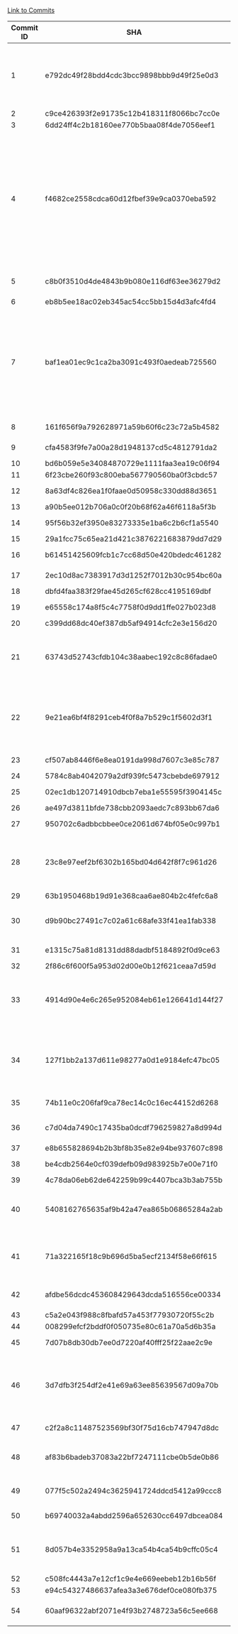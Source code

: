 [Link to Commits](https://github.com/junit-team/junit4/compare/r4.11...r4.12)

| Commit ID | SHA                                      | Type of Change                                                               | MC_CG_Precision | MC_CG_Recall | MC_CG_F-Measure | MC_CG_Precision_0.1 | MC_CG_Recall_0.1 | MC_CG_F-Measure_0.1 | MC_CG_Precision_0.2 | MC_CG_Recall_0.2 | MC_CG_F-Measure_0.2 | MC_EG_Precision | MC_EG_Recall | MC_EG_F-Measure | MC_EG_Precision_0.1 | MC_EG_Recall_0.1 | MC_EG_F-Measure_0.1 | MC_EG_Precision_0.2 | MC_EG_Recall_0.2 | MC_EG_F-Measure_0.2 |
|-----------|------------------------------------------|------------------------------------------------------------------------------|-----------------|--------------|-----------------|---------------------|------------------|---------------------|---------------------|------------------|---------------------|-----------------|--------------|-----------------|---------------------|------------------|---------------------|---------------------|------------------|---------------------|
| 1         | e792dc49f28bdd4cdc3bcc9898bbb9d49f25e0d3 | DM, CNF, CM, AC, APC, AFC, CNC                                               | 0.9151          | 1.0000       | 0.9556          | 0.9177              | 0.9409           | 0.9292              | 0.9167              | 0.8819           | 0.8989              | 0.7343          | 1.0000       | 0.8468          | 0.8863              | 0.9397           | 0.9122              | 0.8821              | 0.8643           | 0.8731              |
| 2         | c9ce426393f2e91735c12b418311f8066bc7cc0e | DC                                                                           | 0.9151          | 1.0000       | 0.9556          | 0.9177              | 0.9409           | 0.9292              | 0.9167              | 0.8819           | 0.8989              | 0.7343          | 1.0000       | 0.8468          | 0.8863              | 0.9397           | 0.9122              | 0.8821              | 0.8643           | 0.8731              |
| 3         | 6dd24ff4c2b18160ee770b5baa08f4de7056eef1 | DC                                                                           | 0.9151          | 1.0000       | 0.9556          | 0.9177              | 0.9409           | 0.9292              | 0.9167              | 0.8819           | 0.8989              | 0.7343          | 1.0000       | 0.8468          | 0.8863              | 0.9397           | 0.9122              | 0.8821              | 0.8643           | 0.8731              |
| 4         | f4682ce2558cdca60d12fbef39e9ca0370eba592 | DC, CPC, CM, AM, AFC, DM, DF, AF, AC, APC, DAF, CNM, DAM, CRM, CPM, CNF, AFF | 0.9151          | 1.0000       | 0.9556          | 0.9177              | 0.9409           | 0.9292              | 0.9167              | 0.8819           | 0.8989              | 0.7417          | 1.0000       | 0.8517          | 0.8957              | 0.9403           | 0.9175              | 0.8923              | 0.8657           | 0.8788              |
| 5         | c8b0f3510d4de4843b9b080e116df63ee36279d2 | CM, CRM, CPM                                                                 | 0.9151          | 1.0000       | 0.9556          | 0.9177              | 0.9409           | 0.9292              | 0.9167              | 0.8819           | 0.8989              | 0.7417          | 1.0000       | 0.8517          | 0.8957              | 0.9403           | 0.9175              | 0.8923              | 0.8657           | 0.8788              |
| 6         | eb8b5ee18ac02eb345ac54cc5bb15d4d3afc4fd4 | CM                                                                           | 0.9167          | 1.0000       | 0.9565          | 0.9194              | 0.9421           | 0.9306              | 0.9185              | 0.8843           | 0.9011              | 0.7464          | 1.0000       | 0.8548          | 0.8981              | 0.9417           | 0.9194              | 0.8955              | 0.8738           | 0.8845              |
| 7         | baf1ea01ec9c1ca2ba3091c493f0aedeab725560 | DC, CM, CRM, CPM, CPC, DF, AF, DM, AC, AM, APC, DAF, CNM, DAM,               | 0.9179          | 1.0000       | 0.9572          | 0.9206              | 0.9431           | 0.9317              | 0.9195              | 0.8821           | 0.9004              | 0.7518          | 1.0000       | 0.8583          | 0.9009              | 0.9434           | 0.9217              | 0.8976              | 0.8679           | 0.8825              |
| 8         | 161f656f9a792628971a59b60f6c23c72a5b4582 | CM, AC, AM                                                                   | 0.9179          | 1.0000       | 0.9572          | 0.9206              | 0.9431           | 0.9317              | 0.9195              | 0.8821           | 0.9004              | 0.7518          | 1.0000       | 0.8583          | 0.9009              | 0.9434           | 0.9217              | 0.8976              | 0.8679           | 0.8825              |
| 9         | cfa4583f9fe7a00a28d1948137cd5c4812791da2 | DPC, CM                                                                      | 0.9185          | 1.0000       | 0.9575          | 0.9213              | 0.9435           | 0.9323              | 0.9202              | 0.8831           | 0.9012              | 0.7552          | 1.0000       | 0.8606          | 0.9027              | 0.9444           | 0.9231              | 0.9000              | 0.8750           | 0.8873              |
| 10        | bd6b059e5e34084870729e1111faa3ea19c06f94 | CM, AM                                                                       | 0.9185          | 1.0000       | 0.9575          | 0.9213              | 0.9435           | 0.9323              | 0.9202              | 0.8831           | 0.9012              | 0.7526          | 1.0000       | 0.8588          | 0.9027              | 0.9444           | 0.9231              | 0.9000              | 0.8750           | 0.8873              |
| 11        | 6f23cbe260f93c800eba567790560ba0f3cbdc57 | AFF                                                                          | 0.9185          | 1.0000       | 0.9575          | 0.9213              | 0.9435           | 0.9323              | 0.9202              | 0.8831           | 0.9012              | 0.7526          | 1.0000       | 0.8588          | 0.9027              | 0.9444           | 0.9231              | 0.9000              | 0.8750           | 0.8873              |
| 12        | 8a63df4c826ea1f0faae0d50958c330dd88d3651 | CNPM, CM                                                                     | 0.9214          | 1.0000       | 0.9591          | 0.9237              | 0.9380           | 0.9308              | 0.9215              | 0.8643           | 0.8920              | 0.7625          | 1.0000       | 0.8653          | 0.9068              | 0.9386           | 0.9224              | 0.9023              | 0.8509           | 0.8758              |
| 13        | a90b5ee012b706a0c0f20b68f62a46f6118a5f3b | DF, CM                                                                       | 0.9217          | 1.0000       | 0.9593          | 0.9237              | 0.9344           | 0.9290              | 0.9215              | 0.8610           | 0.8902              | 0.7633          | 1.0000       | 0.8658          | 0.9068              | 0.9345           | 0.9204              | 0.9023              | 0.8472           | 0.8739              |
| 14        | 95f56b32ef3950e83273335e1ba6c2b6cf1a5540 | AC, AM, CM                                                                   | 0.9217          | 1.0000       | 0.9593          | 0.9237              | 0.9344           | 0.9290              | 0.9215              | 0.8610           | 0.8902              | 0.7582          | 1.0000       | 0.8625          | 0.9079              | 0.9353           | 0.9214              | 0.9037              | 0.8491           | 0.8756              |
| 15        | 29a1fcc75c65ea21d421c3876221683879dd7d29 | DPC                                                                          | 0.9217          | 1.0000       | 0.9593          | 0.9237              | 0.9344           | 0.9290              | 0.9215              | 0.8610           | 0.8902              | 0.7582          | 1.0000       | 0.8625          | 0.9079              | 0.9353           | 0.9214              | 0.9037              | 0.8491           | 0.8756              |
| 16        | b61451425609fcb1c7cc68d50e420bdedc461282 | CNF, CM                                                                      | 0.9217          | 1.0000       | 0.9593          | 0.9240              | 0.9382           | 0.9310              | 0.9218              | 0.8649           | 0.8924              | 0.7548          | 1.0000       | 0.8603          | 0.9050              | 0.9359           | 0.9202              | 0.9045              | 0.8504           | 0.8767              |
| 17        | 2ec10d8ac7383917d3d1252f7012b30c954bc60a | CM, DM                                                                       | 0.9250          | 1.0000       | 0.9610          | 0.9275              | 0.9382           | 0.9328              | 0.9256              | 0.8649           | 0.8942              | 0.7540          | 1.0000       | 0.8598          | 0.9083              | 0.9356           | 0.9218              | 0.9083              | 0.8498           | 0.8780              |
| 18        | dbfd4faa383f29fae45d265cf628cc4195169dbf | CM                                                                           | 0.9255          | 1.0000       | 0.9613          | 0.9275              | 0.9310           | 0.9293              | 0.9256              | 0.8582           | 0.8907              | 0.7573          | 1.0000       | 0.8619          | 0.9079              | 0.9274           | 0.9175              | 0.9078              | 0.8419           | 0.8736              |
| 19        | e65558c174a8f5c4c7758f0d9dd1ffe027b023d8 | CM, AC, AM                                                                   | 0.9258          | 1.0000       | 0.9615          | 0.9278              | 0.9313           | 0.9295              | 0.9259              | 0.8588           | 0.8911              | 0.7556          | 1.0000       | 0.8608          | 0.9083              | 0.9277           | 0.9179              | 0.9083              | 0.8426           | 0.8742              |
| 20        | c399dd68dc40ef387db5af94914cfc2e3e156d20 | CM, AM                                                                       | 0.9261          | 1.0000       | 0.9616          | 0.9280              | 0.9316           | 0.9298              | 0.9262              | 0.8593           | 0.8915              | 0.7572          | 1.0000       | 0.8618          | 0.9091              | 0.9283           | 0.9186              | 0.9087              | 0.8397           | 0.8728              |
| 21        | 63743d52743cfdb104c38aabec192c8c86fadae0 | DC, AF, CRM, CM, CPM, AM, DM, AC                                             | 0.9331          | 1.0000       | 0.9654          | 0.9324              | 0.9391           | 0.9357              | 0.9310              | 0.8710           | 0.9000              | 0.7622          | 1.0000       | 0.8651          | 0.9249              | 0.9360           | 0.9304              | 0.9261              | 0.8520           | 0.8875              |
| 22        | 9e21ea6bf4f8291ceb4f0f8a7b529c1f5602d3f1 | AF, DF, AM, CM, APC, AC, AFF, DC                                             | 0.9338          | 1.0000       | 0.9658          | 0.9331              | 0.9397           | 0.9364              | 0.9316              | 0.8688           | 0.8991              | 0.7605          | 1.0000       | 0.8639          | 0.9261              | 0.9370           | 0.9315              | 0.9270              | 0.8504           | 0.8871              |
| 23        | cf507ab8446f6e8ea0191da998d7607c3e85c787 | CM, AM, AC                                                                   | 0.9351          | 1.0000       | 0.9664          | 0.9345              | 0.9410           | 0.9377              | 0.9331              | 0.8715           | 0.9013              | 0.7663          | 1.0000       | 0.8677          | 0.9275              | 0.9382           | 0.9328              | 0.9286              | 0.8533           | 0.8893              |
| 24        | 5784c8ab4042079a2df939fc5473cbebde697912 | CM                                                                           | 0.9290          | 1.0000       | 0.9632          | 0.9345              | 0.9410           | 0.9377              | 0.9331              | 0.8715           | 0.9013              | 0.7663          | 1.0000       | 0.8677          | 0.9275              | 0.9382           | 0.9328              | 0.9286              | 0.8533           | 0.8893              |
| 25        | 02ec1db120714910dbcb7eba1e55595f3904145c | CM, AM, AC                                                                   | 0.9295          | 1.0000       | 0.9635          | 0.9349              | 0.9414           | 0.9381              | 0.9338              | 0.8759           | 0.9039              | 0.7668          | 1.0000       | 0.8680          | 0.9286              | 0.9392           | 0.9338              | 0.9303              | 0.8631           | 0.8955              |
| 26        | ae497d3811bfde738cbb2093aedc7c893bb67da6 | CNM                                                                          | 0.9304          | 1.0000       | 0.9639          | 0.9358              | 0.9422           | 0.9390              | 0.9348              | 0.8776           | 0.9053              | 0.7695          | 1.0000       | 0.8697          | 0.9296              | 0.9401           | 0.9348              | 0.9315              | 0.8652           | 0.8971              |
| 27        | 950702c6adbbcbbee0ce2061d674bf05e0c997b1 | AC, AM, CM                                                                   | 0.9306          | 1.0000       | 0.9641          | 0.9360              | 0.9424           | 0.9392              | 0.9350              | 0.8780           | 0.9056              | 0.7730          | 1.0000       | 0.8720          | 0.9301              | 0.9405           | 0.9353              | 0.9317              | 0.8625           | 0.8958              |
| 28        | 23c8e97eef2bf6302b165bd04d642f8f7c961d26 | CNF, CM, DM, IAF, CPM, AM, AF                                                | 0.9306          | 1.0000       | 0.9641          | 0.9360              | 0.9424           | 0.9392              | 0.9350              | 0.8780           | 0.9056              | 0.7723          | 1.0000       | 0.8715          | 0.9299              | 0.9403           | 0.9351              | 0.9315              | 0.8619           | 0.8953              |
| 29        | 63b1950468b19d91e368caa6ae804b2c4fefc6a8 | DC                                                                           | 0.9304          | 1.0000       | 0.9639          | 0.9358              | 0.9422           | 0.9390              | 0.9348              | 0.8776           | 0.9053              | 0.7717          | 1.0000       | 0.8711          | 0.9296              | 0.9401           | 0.9348              | 0.9312              | 0.8614           | 0.8949              |
| 30        | d9b90bc27491c7c02a61c68afe33f41ea1fab338 | DC, AC, AM, CNC, CM                                                          | 0.9471          | 1.0000       | 0.9728          | 0.9463              | 0.9324           | 0.9393              | 0.9441              | 0.8441           | 0.8913              | 0.7591          | 1.0000       | 0.8631          | 0.9097              | 0.9359           | 0.9226              | 0.9202              | 0.7756           | 0.8417              |
| 31        | e1315c75a81d8131dd88dadbf5184892f0d9ce63 | CM, AM, AC                                                                   | 0.9474          | 1.0000       | 0.9730          | 0.9464              | 0.9298           | 0.9381              | 0.9444              | 0.8450           | 0.8920              | 0.7597          | 1.0000       | 0.8634          | 0.9097              | 0.9329           | 0.9211              | 0.9205              | 0.7764           | 0.8423              |
| 32        | 2f86c6f600f5a953d02d00e0b12f621ceaa7d59d | AM, CM                                                                       | 0.9474          | 1.0000       | 0.9730          | 0.9464              | 0.9298           | 0.9381              | 0.9444              | 0.8450           | 0.8920              | 0.7591          | 1.0000       | 0.8631          | 0.9094              | 0.9327           | 0.9209              | 0.9202              | 0.7756           | 0.8417              |
| 33        | 4914d90e4e6c265e952084eb61e126641d144f27 | CPC, AAbC, AF, DM, CM, AM, AC, DC                                            | 0.9918          | 1.0000       | 0.9959          | 0.9942              | 0.9341           | 0.9632              | 0.9968              | 0.8544           | 0.9201              | 0.7924          | 1.0000       | 0.8842          | 0.9482              | 0.9367           | 0.9424              | 0.9668              | 0.7892           | 0.8690              |
| 34        | 127f1bb2a137d611e98277a0d1e9184efc47bc05 | CPM, AF, AM, AFF, DAM, CM, (CRM, CNM)*                                       | 0.9946          | 1.0000       | 0.9973          | 0.9971              | 0.9344           | 0.9647              | 1.0000              | 0.8552           | 0.9219              | 0.7967          | 1.0000       | 0.8868          | 0.9571              | 0.9369           | 0.9469              | 0.9777              | 0.7898           | 0.8738              |
| 35        | 74b11e0c206faf9ca78ec14c0c16ec44152d6268 | CNF, CM                                                                      | 0.9946          | 1.0000       | 0.9973          | 0.9971              | 0.9317           | 0.9633              | 1.0000              | 0.8552           | 0.9219              | 0.7967          | 1.0000       | 0.8868          | 0.9571              | 0.9369           | 0.9469              | 0.9776              | 0.7868           | 0.8719              |
| 36        | c7d04da7490c17435ba0dcdf796259827a8d994d | AC, CM, AM, AF                                                               | 0.9947          | 1.0000       | 0.9973          | 0.9972              | 0.9333           | 0.9642              | 1.0000              | 0.8587           | 0.9240              | 0.7990          | 1.0000       | 0.8883          | 0.9572              | 0.9371           | 0.9470              | 0.9777              | 0.7874           | 0.8723              |
| 37        | e8b655828694b2b3bf8b35e82e94be937607c898 | AF, CM                                                                       | 0.9947          | 1.0000       | 0.9974          | 0.9972              | 0.9310           | 0.9630              | 1.0000              | 0.8568           | 0.9229              | 0.8005          | 1.0000       | 0.8892          | 0.9574              | 0.9347           | 0.9459              | 0.9779              | 0.7864           | 0.8717              |
| 38        | be4cdb2564e0cf039defb09d983925b7e00e71f0 | CM, AF, AM                                                                   | 0.9947          | 1.0000       | 0.9974          | 0.9972              | 0.9310           | 0.9630              | 1.0000              | 0.8568           | 0.9229              | 0.8000          | 1.0000       | 0.8889          | 0.9573              | 0.9345           | 0.9458              | 0.9778              | 0.7857           | 0.8713              |
| 39        | 4c78da06eb62de642259b99c4407bca3b3ab755b | CM, AM                                                                       | 0.9947          | 1.0000       | 0.9974          | 0.9972              | 0.9312           | 0.9631              | 1.0000              | 0.8545           | 0.9215              | 0.7991          | 1.0000       | 0.8883          | 0.9576              | 0.9349           | 0.9461              | 0.9779              | 0.7840           | 0.8703              |
| 40        | 5408162765635af9b42a47ea865b06865284a2ab | AM, DM, CPM, DAM, AC, CM                                                     | 0.9948          | 1.0000       | 0.9974          | 0.9972              | 0.9316           | 0.9633              | 1.0000              | 0.8553           | 0.9220              | 0.8024          | 1.0000       | 0.8903          | 0.9608              | 0.9355           | 0.9480              | 0.9817              | 0.7859           | 0.8730              |
| 41        | 71a322165f18c9b696d5ba5ecf2134f58e66f615 | CTF, CNF, CPM, CM, AC, AM                                                    | 0.9948          | 1.0000       | 0.9974          | 0.9972              | 0.9318           | 0.9634              | 1.0000              | 0.8556           | 0.9222              | 0.8042          | 1.0000       | 0.8915          | 0.9608              | 0.9355           | 0.9480              | 0.9818              | 0.7889           | 0.8748              |
| 42        | afdbe56dcdc453608429643dcda516556ce00334 | CM, CNM, AM                                                                  | 0.9948          | 1.0000       | 0.9974          | 0.9972              | 0.9318           | 0.9634              | 1.0000              | 0.8556           | 0.9222              | 0.8028          | 1.0000       | 0.8906          | 0.9610              | 0.9357           | 0.9481              | 0.9818              | 0.7895           | 0.8752              |
| 43        | c5a2e043f988c8fbafd57a453f77930720f55c2b | CM                                                                           | 0.9948          | 1.0000       | 0.9974          | 0.9972              | 0.9318           | 0.9634              | 1.0000              | 0.8556           | 0.9222              | 0.8033          | 1.0000       | 0.8909          | 0.9611              | 0.9359           | 0.9483              | 0.9819              | 0.7901           | 0.8756              |
| 44        | 008299efcf2bddf0f050735e80c61a70a5d6b35a | AM, AF                                                                       | 0.9948          | 1.0000       | 0.9974          | 0.9972              | 0.9318           | 0.9634              | 1.0000              | 0.8556           | 0.9222              | 0.8024          | 1.0000       | 0.8903          | 0.9608              | 0.9355           | 0.9480              | 0.9818              | 0.7889           | 0.8748              |
| 45        | 7d07b8db30db7ee0d7220af40fff25f22aae2c9e | AC, AM, AF                                                                   | 0.9949          | 1.0000       | 0.9975          | 0.9972              | 0.9137           | 0.9536              | 1.0000              | 0.8325           | 0.9086              | 0.8063          | 1.0000       | 0.8928          | 0.9591              | 0.9162           | 0.9371              | 0.9820              | 0.7626           | 0.8585              |
| 46        | 3d7dfb3f254df2e41e69a63ee85639567d09a70b | AM, CPM, CM, AC, AF, CRM, CNM, DAM                                           | 0.9950          | 1.0000       | 0.9975          | 0.9972              | 0.9141           | 0.9539              | 1.0000              | 0.8333           | 0.9091              | 0.8094          | 1.0000       | 0.8947          | 0.9622              | 0.9169           | 0.9390              | 0.9857              | 0.7645           | 0.8612              |
| 47        | c2f2a8c11487523569bf30f75d16cb747947d8dc | CNF, CM                                                                      | 0.9975          | 1.0000       | 0.9987          | 1.0000              | 0.9116           | 0.9538              | 1.0000              | 0.8333           | 0.9091              | 0.8419          | 1.0000       | 0.9141          | 1.0000              | 0.9144           | 0.9553              | 1.0000              | 0.7652           | 0.8670              |
| 48        | af83b6badeb37083a22bf7247111cbe0b5de0b86 | CM, CNPM, CTF, CPM                                                           | 0.9975          | 1.0000       | 0.9987          | 1.0000              | 0.9116           | 0.9538              | 1.0000              | 0.8333           | 0.9091              | 0.8403          | 1.0000       | 0.9132          | 1.0000              | 0.9146           | 0.9554              | 1.0000              | 0.7658           | 0.8674              |
| 49        | 077f5c502a2494c3625941724ddcd5412a99ccc8 | AM, CM, AC, AF                                                               | 0.9975          | 1.0000       | 0.9987          | 1.0000              | 0.9121           | 0.9540              | 1.0000              | 0.8342           | 0.9096              | 0.8430          | 1.0000       | 0.9148          | 1.0000              | 0.9123           | 0.9542              | 1.0000              | 0.7644           | 0.8665              |
| 50        | b69740032a4abdd2596a652630cc6497dbcea084 | CM, AC, AM                                                                   | 0.9975          | 1.0000       | 0.9988          | 1.0000              | 0.9134           | 0.9547              | 1.0000              | 0.8366           | 0.9111              | 0.8433          | 1.0000       | 0.9150          | 1.0000              | 0.9126           | 0.9543              | 1.0000              | 0.7650           | 0.8669              |
| 51        | 8d057b4e3352958a9a13ca54b4ca54b9cffc05c4 | CRM, CM, DPC, AC, AM, AF                                                     | 0.9976          | 1.0000       | 0.9988          | 1.0000              | 0.9146           | 0.9554              | 1.0000              | 0.8390           | 0.9125              | 0.8439          | 1.0000       | 0.9153          | 1.0000              | 0.9142           | 0.9552              | 1.0000              | 0.7694           | 0.8697              |
| 52        | c508fc4443a7e12cf1c9e4e669eebeb12b16b56f | CM                                                                           | 0.9976          | 1.0000       | 0.9988          | 1.0000              | 0.9148           | 0.9555              | 1.0000              | 0.8394           | 0.9127              | 0.8442          | 1.0000       | 0.9155          | 1.0000              | 0.9144           | 0.9553              | 1.0000              | 0.7701           | 0.8701              |
| 53        | e94c54327486637afea3a3e676def0ce080fb375 | DAbM                                                                         | 0.9976          | 1.0000       | 0.9988          | 1.0000              | 0.9148           | 0.9555              | 1.0000              | 0.8394           | 0.9127              | 0.8442          | 1.0000       | 0.9155          | 1.0000              | 0.9144           | 0.9553              | 1.0000              | 0.7701           | 0.8701              |
| 54        | 60aaf96322abf2071e4f93b2748723a56c5ee668 | CRM, CPM, CM                                                                 | 0.9976          | 1.0000       | 0.9988          | 1.0000              | 0.9150           | 0.9556              | 1.0000              | 0.8398           | 0.9129              | 0.8462          | 1.0000       | 0.9167          | 1.0000              | 0.9144           | 0.9553              | 1.0000              | 0.7701           | 0.8701              |
